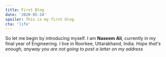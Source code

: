 ```yaml
---
title: First Blog
date: '2020-05-24'
spoiler: This is my first blog.
cta: 'life'
---
```


So let me begin by introducing myself. I am **Naseem Ali**, currently in my final year of Engineering. I live in Roorkee, Uttarakhand, India. *Hope that's enough, anyway you are not going to post a letter on my address*